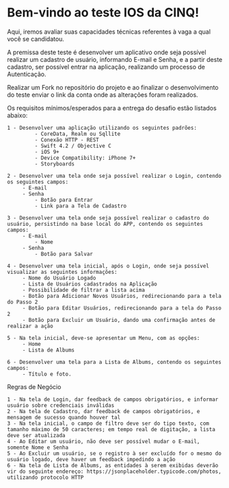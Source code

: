 # Bem-vindo ao teste IOS da CINQ!

Aqui, iremos avaliar suas capacidades técnicas referentes à vaga a qual você se candidatou.

A premissa deste teste é desenvolver um aplicativo onde seja possível realizar um cadastro de usuário, informando E-mail e Senha, e a partir deste cadastro, ser possível entrar na aplicação, realizando um processo de Autenticação.

Realizar um Fork no repositório do projeto e ao finalizar o desenvolvimento do teste enviar o link da conta onde as  alterações foram realizados.

Os requisitos mínimos/esperados para a entrega do desafio estão listados abaixo:

	1 - Desenvolver uma aplicação utilizando os seguintes padrões:
             - CoreData, Realm ou Sqllite
             - Conexão HTTP - REST
             - Swift 4.2 / Objective C
             - iOS 9+
             - Device Compatibility: iPhone 7+ 
             - Storyboards
		
	2 - Desenvolver uma tela onde seja possível realizar o Login, contendo os seguintes campos:
	     - E-mail
	     - Senha
             - Botão para Entrar
             - Link para a Tela de Cadastro
		
	3 - Desenvolver uma tela onde seja possível realizar o cadastro do usuário, persistindo na base local do APP, contendo os seguintes campos:
	     - E-mail
             - Nome
	     - Senha
             - Botão para Salvar
		
	4 - Desenvolver uma tela inicial, após o Login, onde seja possível visualizar as seguintes informações:
	     - Nome do Usuário Logado
	     - Lista de Usuários cadastrados na Aplicação
	     - Possibilidade de filtrar a lista acima
	     - Botão para Adicionar Novos Usuários, redirecionando para a tela do Passo 2
	     - Botão para Editar Usuários, redirecionando para a tela do Passo 2
	     - Botão para Excluir um Usuário, dando uma confirmação antes de realizar a ação
		
	5 - Na tela inicial, deve-se apresentar um Menu, com as opções:
	     - Home
	     - Lista de Albums
		
	6 - Desenvolver uma tela para a Lista de Albums, contendo os seguintes campos:
	     - Título e foto.
		
Regras de Negócio
	
	1 - Na tela de Login, dar feedback de campos obrigatórios, e informar usuário sobre credenciais inválidas
	2 - Na tela de Cadastro, dar feedback de campos obrigatórios, e mensagem de sucesso quando houver tal
	3 - Na tela inicial, o campo de filtro deve ser do tipo texto, com tamanho máximo de 50 caracteres; em tempo real de digitação, a lista deve ser atualizada
	4 - Ao Editar um usuário, não deve ser possível mudar o E-mail, somente Nome e Senha
	5 - Ao Excluir um usuário, se o registro à ser excluído for o mesmo do usuário logado, deve haver um feedback impedindo a ação
	6 - Na tela de Lista de Albums, as entidades à serem exibidas deverão vir do seguinte endereço: https://jsonplaceholder.typicode.com/photos, utilizando protocolo HTTP
